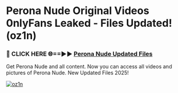 # Perona Nude Original Videos 0nlyFans Leaked - Files Updated! (oz1n)

<h3>🔴 CLICK HERE 🌐==►► <a href="https://tinyurl.com/52m3yx9h" rel="nofollow">Perona Nude Updated Files</a></h3>

Get Perona Nude and all content. Now you can access all videos and pictures of Perona Nude. New Updated Files 2025!

[![oz1n](https://i.imgur.com/TnHtlc8.gif)](https://tinyurl.com/52m3yx9h)
